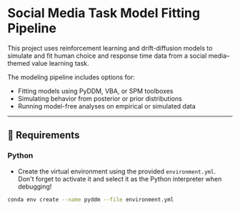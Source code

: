 # Social Media Task Model Fitting Pipeline

This project uses reinforcement learning and drift-diffusion models to simulate and fit human choice and response time data from a social media–themed value learning task.

The modeling pipeline includes options for:
- Fitting models using PyDDM, VBA, or SPM toolboxes
- Simulating behavior from posterior or prior distributions
- Running model-free analyses on empirical or simulated data

---

## 🔧 Requirements

### Python
- Create the virtual environment using the provided `environment.yml`. Don't forget to activate it and select it as the Python interpreter when debugging!

```bash
conda env create --name pyddm --file environment.yml

